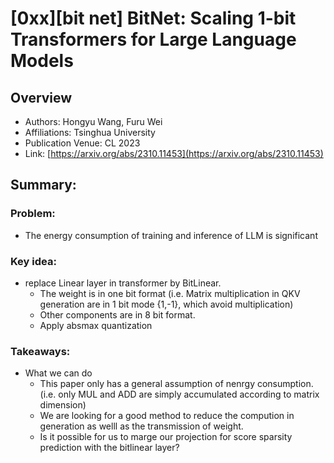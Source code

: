 # [0xx][bit net] BitNet: Scaling 1-bit Transformers for Large Language Models
## Overview
* Authors: Hongyu Wang, Furu Wei
* Affiliations: Tsinghua University
* Publication Venue: CL 2023 
* Link: [https://arxiv.org/abs/2310.11453](https://arxiv.org/abs/2310.11453)
## Summary: 
### Problem:
- The energy consumption of training and inference of LLM is significant
### Key idea: 
- replace Linear layer in transformer by BitLinear.
  - The weight is in one bit format (i.e. Matrix multiplication in QKV generation are in 1 bit mode {1,-1}, which avoid multiplication)
  - Other components are in 8 bit format.
  - Apply absmax quantization

### Takeaways: 
- What we can do 
  - This paper only has a general assumption of nenrgy consumption.(i.e. only MUL and ADD are simply accumulated according to matrix dimension)
  - We are looking for a good method to reduce the compution in generation as welll as the transmission of weight.
  - Is it possible for us to marge our projection for score sparsity prediction with the bitlinear layer?

